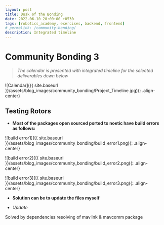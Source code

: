 ```yaml
---
layout: post
title: Dusk of the Bonding  
date: 2022-06-10 20:00:00 +0530
tags: [robotics_academy, exercises, backend, frontend]
# permalink: /community-bonding/
description: Integrated timeline
---
```


# **Community Bonding 3**

> *The calendar is presented with integrated timeline for the selected deliverables down below* 


![Calendar]({{ site.baseurl }}/assets/blog_images/community_bonding/Project_Timeline.jpg){: .align-center}

## **Testing Rotors**

- **Most of the packages open sourced ported to noetic have build errors as follows:**

![build error1]({{ site.baseurl }}/assets/blog_images/community_bonding/build_error1.png){: .align-center}

![build error2]({{ site.baseurl }}/assets/blog_images/community_bonding/build_error2.png){: .align-center}

![build error3]({{ site.baseurl }}/assets/blog_images/community_bonding/build_error3.png){: .align-center}

- **Solution can be to update the files myself**

- *Update*

Solved by dependencies resolving of mavlink & mavcomm package